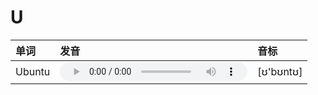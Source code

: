 
# U

| 单词  | 发音 | 音标 |
| :-- | :-- | :-- |
| Ubuntu | <audio :src="$withBase('/audio/Ubuntu.mp3')" controls="controls"></audio> | [ʊ'bʊntʊ] |

<style lang="css">
audio {
  height: 30px;
}

@media screen and (max-width: 720px){
  audio { 
    width: 20px; 
  } 
}
</style>
